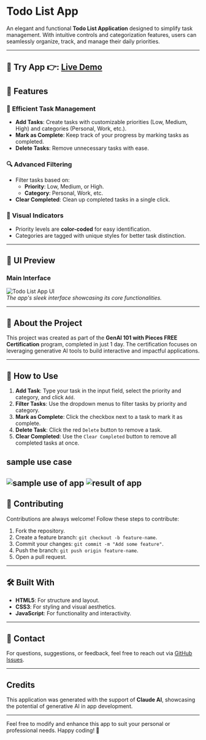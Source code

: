 # **Todo List App**

An elegant and functional **Todo List Application** designed to simplify task management. With intuitive controls and categorization features, users can seamlessly organize, track, and manage their daily priorities.

---
**🚀 Try App 👉:** [Live Demo](https://itzdineshx.github.io/To-do-list.app/)
---

## **🌟 Features**
### 🎯 **Efficient Task Management**
- **Add Tasks**: Create tasks with customizable priorities (Low, Medium, High) and categories (Personal, Work, etc.).
- **Mark as Complete**: Keep track of your progress by marking tasks as completed.
- **Delete Tasks**: Remove unnecessary tasks with ease.

### 🔍 **Advanced Filtering**
- Filter tasks based on:
  - **Priority**: Low, Medium, or High.
  - **Category**: Personal, Work, etc.
- **Clear Completed**: Clean up completed tasks in a single click.

### 🎨 **Visual Indicators**
- Priority levels are **color-coded** for easy identification.
- Categories are tagged with unique styles for better task distinction.

---

## **🎨 UI Preview**
### Main Interface
![Todo List App UI](Images/Screenshot_2025-01-17-20-50-07-164-edit_com.android.chrome.jpg)  
*The app's sleek interface showcasing its core functionalities.*

---

## **📜 About the Project**
This project was created as part of the **GenAI 101 with Pieces FREE Certification** program, completed in just 1 day. The certification focuses on leveraging generative AI tools to build interactive and impactful applications.

---

## **📘 How to Use**
1. **Add Task**: Type your task in the input field, select the priority and category, and click `Add`.
2. **Filter Tasks**: Use the dropdown menus to filter tasks by priority and category.
3. **Mark as Complete**: Click the checkbox next to a task to mark it as complete.
4. **Delete Task**: Click the red `Delete` button to remove a task.
5. **Clear Completed**: Use the `Clear Completed` button to remove all completed tasks at once.

## **sample use case**
![sample use of app](Images/Screenshot_2025-01-17-20-42-12-558-edit_com.android.chrome.jpg)
![result of app](Images/Screenshot_2025-01-17-20-42-37-132-edit_com.android.chrome.jpg)
---

## **🤝 Contributing**
Contributions are always welcome! Follow these steps to contribute:  
1. Fork the repository.  
2. Create a feature branch: `git checkout -b feature-name`.  
3. Commit your changes: `git commit -m "Add some feature"`.  
4. Push the branch: `git push origin feature-name`.  
5. Open a pull request.

---

## **🛠️ Built With**
- **HTML5**: For structure and layout.  
- **CSS3**: For styling and visual aesthetics.  
- **JavaScript**: For functionality and interactivity.  

---

## **📧 Contact**
For questions, suggestions, or feedback, feel free to reach out via [GitHub Issues](https://github.com/yourusername/todo-list-app/issues).

---

## **Credits**
This application was generated with the support of **Claude AI**, showcasing the potential of generative AI in app development.

---

Feel free to modify and enhance this app to suit your personal or professional needs. Happy coding! 🎉
